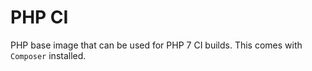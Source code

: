 # PHP CI

PHP base image that can be used for PHP 7 CI builds. This comes with `Composer` installed.